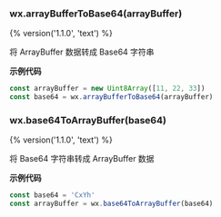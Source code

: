 ### wx.arrayBufferToBase64(arrayBuffer)
{% version('1.1.0', 'text') %}

将 ArrayBuffer 数据转成 Base64 字符串

**示例代码**

```javascript
const arrayBuffer = new Uint8Array([11, 22, 33])
const base64 = wx.arrayBufferToBase64(arrayBuffer)
```

### wx.base64ToArrayBuffer(base64)
{% version('1.1.0', 'text') %}

将 Base64 字符串转成 ArrayBuffer 数据

**示例代码**
```javascript
const base64 = 'CxYh'
const arrayBuffer = wx.base64ToArrayBuffer(base64)
```
